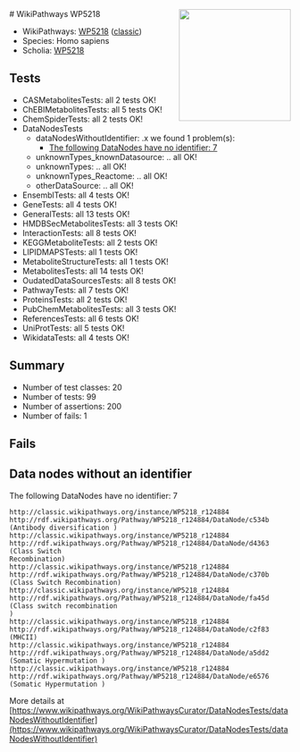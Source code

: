 <img style="float: right; width: 200px" src="https://upload.wikimedia.org/wikipedia/commons/thumb/8/83/Wplogo_with_text_500.png/640px-Wplogo_with_text_500.png" />
# WikiPathways WP5218

* WikiPathways: [WP5218](https://wikipathways.org/pathways/WP5218) ([classic](https://classic.wikipathways.org/instance/WP5218))
* Species: Homo sapiens
* Scholia: [WP5218](https://scholia.toolforge.org/wikipathways/WP5218)
## Tests
* CASMetabolitesTests: all 2 tests OK!
* ChEBIMetabolitesTests: all 5 tests OK!
* ChemSpiderTests: all 2 tests OK!
* DataNodesTests
    * dataNodesWithoutIdentifier: .x we found 1 problem(s):
        * [The following DataNodes have no identifier: 7](#d2d32fa6)
    * unknownTypes_knownDatasource: .. all OK!
    * unknownTypes: .. all OK!
    * unknownTypes_Reactome: .. all OK!
    * otherDataSource: .. all OK!
* EnsemblTests: all 4 tests OK!
* GeneTests: all 4 tests OK!
* GeneralTests: all 13 tests OK!
* HMDBSecMetabolitesTests: all 3 tests OK!
* InteractionTests: all 8 tests OK!
* KEGGMetaboliteTests: all 2 tests OK!
* LIPIDMAPSTests: all 1 tests OK!
* MetaboliteStructureTests: all 1 tests OK!
* MetabolitesTests: all 14 tests OK!
* OudatedDataSourcesTests: all 8 tests OK!
* PathwayTests: all 7 tests OK!
* ProteinsTests: all 2 tests OK!
* PubChemMetabolitesTests: all 3 tests OK!
* ReferencesTests: all 6 tests OK!
* UniProtTests: all 5 tests OK!
* WikidataTests: all 4 tests OK!


## Summary

* Number of test classes: 20
* Number of tests: 99
* Number of assertions: 200
* Number of fails: 1

## Fails

<a name="d2d32fa6" />

## Data nodes without an identifier

The following DataNodes have no identifier: 7
```
http://classic.wikipathways.org/instance/WP5218_r124884 http://rdf.wikipathways.org/Pathway/WP5218_r124884/DataNode/c534b (Antibody diversification )
http://classic.wikipathways.org/instance/WP5218_r124884 http://rdf.wikipathways.org/Pathway/WP5218_r124884/DataNode/d4363 (Class Switch 
Recombination)
http://classic.wikipathways.org/instance/WP5218_r124884 http://rdf.wikipathways.org/Pathway/WP5218_r124884/DataNode/c370b (Class Switch Recombination)
http://classic.wikipathways.org/instance/WP5218_r124884 http://rdf.wikipathways.org/Pathway/WP5218_r124884/DataNode/fa45d (Class switch recombination
)
http://classic.wikipathways.org/instance/WP5218_r124884 http://rdf.wikipathways.org/Pathway/WP5218_r124884/DataNode/c2f83 (MHCII)
http://classic.wikipathways.org/instance/WP5218_r124884 http://rdf.wikipathways.org/Pathway/WP5218_r124884/DataNode/a5dd2 (Somatic Hypermutation )
http://classic.wikipathways.org/instance/WP5218_r124884 http://rdf.wikipathways.org/Pathway/WP5218_r124884/DataNode/e6576 (Somatic Hypermutation )
```

More details at [https://www.wikipathways.org/WikiPathwaysCurator/DataNodesTests/dataNodesWithoutIdentifier](https://www.wikipathways.org/WikiPathwaysCurator/DataNodesTests/dataNodesWithoutIdentifier)

